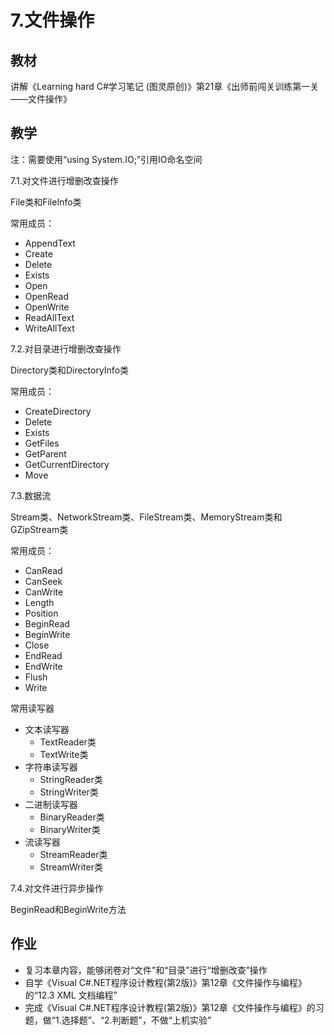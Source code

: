 # 7.文件操作

## 教材
讲解《Learning hard C#学习笔记 (图灵原创)》第21章《出师前闯关训练第一关——文件操作》

## 教学

注：需要使用“using System.IO;”引用IO命名空间

7.1.对文件进行增删改查操作

File类和FileInfo类

常用成员：

- AppendText
- Create
- Delete
- Exists
- Open
- OpenRead
- OpenWrite
- ReadAllText
- WriteAllText


7.2.对目录进行增删改查操作

Directory类和DirectoryInfo类

常用成员：

- CreateDirectory
- Delete
- Exists
- GetFiles
- GetParent
- GetCurrentDirectory
- Move


7.3.数据流

Stream类、NetworkStream类、FileStream类、MemoryStream类和GZipStream类

常用成员：

- CanRead
- CanSeek
- CanWrite
- Length
- Position
- BeginRead
- BeginWrite
- Close
- EndRead
- EndWrite
- Flush
- Write


常用读写器

- 文本读写器
    + TextReader类
    + TextWrite类
- 字符串读写器
    + StringReader类
    + StringWriter类
- 二进制读写器
    + BinaryReader类
    + BinaryWriter类
- 流读写器
    + StreamReader类
    + StreamWriter类

7.4.对文件进行异步操作

BeginRead和BeginWrite方法


## 作业
- 复习本章内容，能够闭卷对“文件”和“目录”进行“增删改查”操作
- 自学《Visual C#.NET程序设计教程(第2版)》第12章《文件操作与编程》的“12.3 XML 文档编程”
- 完成《Visual C#.NET程序设计教程(第2版)》第12章《文件操作与编程》的习题，做“1.选择题”、“2.判断题”，不做“上机实验”